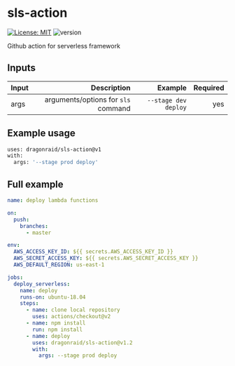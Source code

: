 # sls-action

[![License: MIT](https://img.shields.io/badge/License-MIT-yellow.svg)](https://opensource.org/licenses/MIT)
![version](https://img.shields.io/badge/version-1.2-blue)

Github action for serverless framework

## Inputs

| Input |                         Description |              Example | Required |
| :---- | ----------------------------------: | -------------------: | -------: |
| args  | arguments/options for `sls` command | `--stage dev deploy` |      yes |

## Example usage

```bash
uses: dragonraid/sls-action@v1
with:
  args: '--stage prod deploy'
```

## Full example

```yaml
name: deploy lambda functions

on:
  push:
    branches:
      - master

env:
  AWS_ACCESS_KEY_ID: ${{ secrets.AWS_ACCESS_KEY_ID }}
  AWS_SECRET_ACCESS_KEY: ${{ secrets.AWS_SECRET_ACCESS_KEY }}
  AWS_DEFAULT_REGION: us-east-1

jobs:
  deploy_serverless:
    name: deploy
    runs-on: ubuntu-18.04
    steps:
      - name: clone local repository
        uses: actions/checkout@v2
      - name: npm install
        run: npm install
      - name: deploy
        uses: dragonraid/sls-action@v1.2
        with:
          args: --stage prod deploy
```

